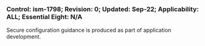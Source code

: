 ### Control: ism-1798; Revision: 0; Updated: Sep-22; Applicability: ALL; Essential Eight: N/A
<p>Secure configuration guidance is produced as part of application development.</p>